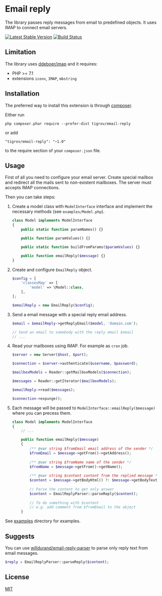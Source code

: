 Email reply
===========

The library passes reply messages from email to predefined objects. It uses IMAP to connect email servers.

[![Latest Stable Version](https://poser.pugx.org/Tigrov/email-reply/v/stable)](https://packagist.org/packages/Tigrov/email-reply)
[![Build Status](https://travis-ci.org/Tigrov/email-reply.svg?branch=master)](https://travis-ci.org/Tigrov/email-reply)

Limitation
----------

The library uses [ddeboer/imap](https://github.com/ddeboer/imap) and it requires:

* PHP >= 7.1
* extensions `iconv`, `IMAP`, `mbstring`

Installation
------------

The preferred way to install this extension is through [composer](http://getcomposer.org/download/).

Either run

```
php composer.phar require --prefer-dist tigrov/email-reply
```

or add

```
"tigrov/email-reply": "~1.0"
```

to the require section of your `composer.json` file.

Usage
-----

First of all you need to configure your email server. Create special mailbox and redirect all the mails sent to non-existent mailboxes.
The server must accepts IMAP connections.

Then you can take steps:

1. Create a model class with `ModelInterface` interface and implement the necessary methods (see `examples/Model.php`).
    ```php
    class Model implements ModelInterface
    {
        public static function paramNames() {}
    
        public function paramValues() {}
    
        public static function buildFromParams($paramValues) {}
    
        public function emailReply($message) {}
    }
    ```
2. Create and configure `EmailReply` object.
    ```php
    $config = [
        'classesMap' => [
            'model' => \Model::class,
        ],
    ];
 
    $emailReply = new EmailReply($config);
    ```
3. Send a email message with a special reply email address.
    ```php
    $email = $emailReply->getReplyEmail($model, 'domain.com');
    
    // Send an email to somebody with the reply email $email
    // ...
    ```
4. Read your mailboxes using IMAP. For example as `cron` job.
    ```php
    $server = new Server($host, $port);
    
    $connection = $server->authenticate($username, $password);
    
    $mailboxModels = Reader::getMailboxModels($connection);
    
    $messages = Reader::getIterator($mailboxModels);
    
    $emailReply->read($messages);
    
    $connection->expunge();
    ```
5. Each message will be passed to `ModelInterface::emailReply($message)` where you can precess them.
    ```php
    class Model implements ModelInterface
    {
        // ...
    
        public function emailReply($message)
        {
            /** @var string $fromEmail email address of the sender */
            $fromEmail = $message->getFrom()->getAddress();
            
            /** @var string $fromName name of the sender */
            $fromName = $message->getFrom()->getName();
            
            /** @var string $content content from the replied message */
            $content = $message->getBodyHtml() ?: $message->getBodyText() ?: $message->getDecodedContent();
            
            // Parse the content to get only answer
            $content = EmailReplyParser::parseReply($content);
            
            // To do something with $content
            // e.g. add comment from $fromEmail to the object 
        }
    ```

See [examples](https://github.com/tigrov/email-repl/examples) directory for examples.

Suggests
--------
You can use [willdurand/email-reply-parser](https://github.com/willdurand/EmailReplyParser) to parse only reply text from email messages.
```php
$reply = EmailReplyParser::parseReply($content);
```

License
-------

[MIT](LICENSE)
